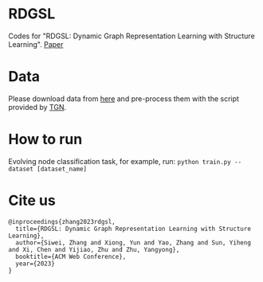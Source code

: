 # RDGSL
Codes for "RDGSL: Dynamic Graph Representation Learning with Structure Learning". [Paper](https://arxiv.org/pdf/2309.02025.pdf)

# Data
Please download data from [here](https://snap.stanford.edu/jodie/) and pre-process them with the script provided by [TGN](https://github.com/twitter-research/tgn).

# How to run
Evolving node classification task, for example, run:
`python train.py --dataset [dataset_name]`

# Cite us
    @inproceedings{zhang2023rdgsl,
      title={RDGSL: Dynamic Graph Representation Learning with Structure Learning},
      author={Siwei, Zhang and Xiong, Yun and Yao, Zhang and Sun, Yiheng and Xi, Chen and Yijiao, Zhu and Zhu, Yangyong},
      booktitle={ACM Web Conference},
      year={2023}
    }
